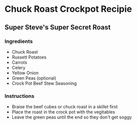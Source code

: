 # Chuck Roast Crockpot Recipie

## Super Steve's Super Secret Roast

### Ingredients

- Chuck Roast
- Russett Potatoes
- Carrots
- Celery
- Yellow Onion
- Green Peas (optional)
- Crock Pot Beef Stew Seasoning

### Instructions

- Braise the beef cubes or chuck roast in a skillet first
- Place the roast in the crock pot with the vegitables
- Leave the green peas until the end so they don't get soggy



